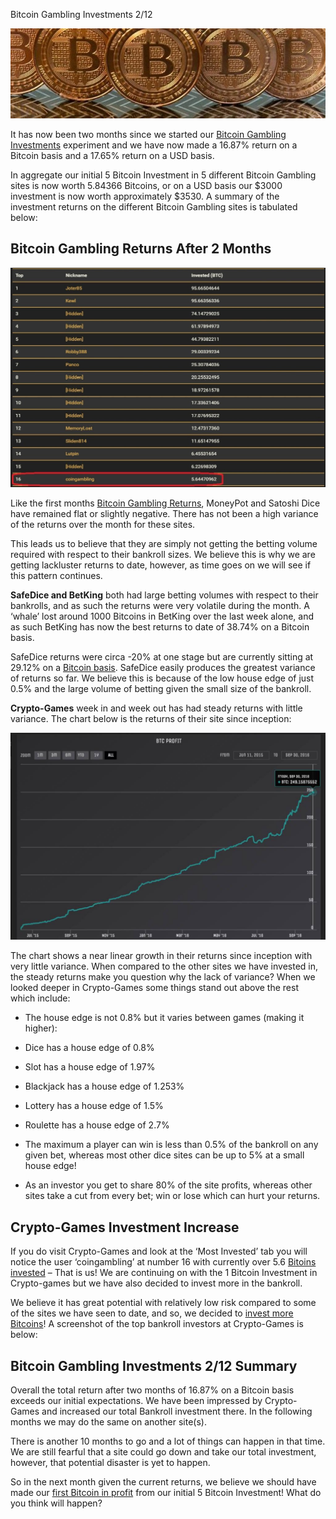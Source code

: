 Bitcoin Gambling Investments 2/12

<p><center><img src="/images/BItcoin-Gambling-Investment-212.jpg" alt="Bitcoin Gambling Investments"/></center></p>

<p>It has now been two months since we started our <a href="/for-trezor-this-is-what-segregated-witness-means/">Bitcoin Gambling Investments</a> experiment and we have now made a 16.87% return on a Bitcoin basis and a 17.65% return on a USD basis. </p>

<p>In aggregate our initial 5 Bitcoin Investment in 5 different Bitcoin Gambling sites is now worth 5.84366 Bitcoins, or on a USD basis our $3000 investment is now worth approximately $3530. A summary of the investment returns on the different Bitcoin Gambling sites is tabulated below:</p>

<h2>Bitcoin Gambling Returns After 2 Months</h2>

<p><center><img src="/images/CryptoGames-Investor-List-1-212.jpg" alt="Bitcoin Gambling Investments"/></center></p>

<p>Like the first months <a href="/why-bitcoin-adoption-is-bigger-faster-and-closer-than-you-think/">Bitcoin Gambling Returns</a>, MoneyPot and Satoshi Dice have remained flat or slightly negative. There has not been a high variance of the returns over the month for these sites. </p>

<p>This leads us to believe that they are simply not getting the betting volume required with respect to their bankroll sizes. We believe this is why we are getting lackluster returns to date, however, as time goes on we will see if this pattern continues.</p>

<p><strong>SafeDice and BetKing</strong> both had large betting volumes with respect to their bankrolls, and as such the returns were very volatile during the month. A ‘whale’ lost around 1000 Bitcoins in BetKing over the last week alone, and as such BetKing has now the best returns to date of 38.74% on a Bitcoin basis. </p>

<p>SafeDice returns were circa -20% at one stage but are currently sitting at 29.12% on a <a href="/best-bitcoin-quotes/">Bitcoin basis</a>. SafeDice easily produces the greatest variance of returns so far. We believe this is because of the low house edge of just 0.5% and the large volume of betting given the small size of the bankroll.</p>

<p><strong>Crypto-Games</strong> week in and week out has had steady returns with little variance. The chart below is the returns of their site since inception:</p>

<p><center><img src="/images/CryptoGames-Returns.jpg" alt="Bitcoin Gambling Investments"/></center></p>

<p>The chart shows a near linear growth in their returns since inception with very little variance. When compared to the other sites we have invested in, the steady returns make you question why the lack of variance? When we looked deeper in Crypto-Games some things stand out above the rest which include:</p>
<ul>
<li><p>The house edge is not 0.8% but it varies between games (making it higher):</p></li>
<li><p>Dice has a house edge of 0.8%</p></li>
<li><p>Slot has a house edge of 1.97%</p></li>
<li><p>Blackjack has a house edge of 1.253%</p></li>
<li><p>Lottery has a house edge of 1.5%</p></li>
<li><p>Roulette has a house edge of 2.7%</p></li>
<li><p>The maximum a player can win is less than 0.5% of the bankroll on any given bet, whereas most other dice sites can be up to 5% at a small house edge!</p></li>
<li><p>As an investor you get to share 80% of the site profits, whereas other sites take a cut from every bet; win or lose which can hurt your returns.</p></li>
</ul>
<h2>Crypto-Games Investment Increase</h2>

<p>If you do visit Crypto-Games and look at the ‘Most Invested’ tab you will notice the user ‘coingambling’ at number 16 with currently over 5.6 <a href="/bitcoin-over-usd-1030-on-china-fx-reserve-drop/">Bitoins invested</a> – That is us! We are continuing on with the 1 Bitcoin Investment in Crypto-games but we have also decided to invest more in the bankroll. </p>

<p>We believe it has great potential with relatively low risk compared to some of the sites we have seen to date, and so, we decided to <a href="/bitcoin-takes-a-dive-on-pboc-interference/">invest more Bitcoins</a>! A screenshot of the top bankroll investors at Crypto-Games is below:</p>

<h2>Bitcoin Gambling Investments 2/12 Summary</h2>

<p>Overall the total return after two months of 16.87% on a Bitcoin basis exceeds our initial expectations. We have been impressed by Crypto-Games and increased our total Bankroll investment there. In the following months we may do the same on another site(s).</p>

<p>There is another 10 months to go and a lot of things can happen in that time. We are still fearful that a site could go down and take our total investment, however, that potential disaster is yet to happen. </p>

<p>So in the next month given the current returns, we believe we should have made our <a href="/the-regain-of-bitcoin-will-it-be-strong-enough/">first Bitcoin in profit</a> from our initial 5 Bitcoin Investment! What do you think will happen?</p>

